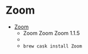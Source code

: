 # Zoom
- [Zoom](https://www.logicalshift.co.uk/unix/zoom/)
  -  Zoom Zoom Zoom 1.1.5
  - 
  - `brew cask install Zoom`
